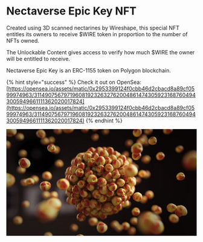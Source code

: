 # Nectaverse Epic Key NFT

Created using 3D scanned nectarines by Wireshape, this special NFT entitles its owners to receive $WIRE token in proportion to the number of NFTs owned.

The Unlockable Content gives access to verify how much $WIRE the owner will be entitled to receive.

Nectaverse Epic Key is an ERC-1155 token on Polygon blockchain.

{% hint style="success" %}
Check it out on OpenSea: [https://opensea.io/assets/matic/0x2953399124f0cbb46d2cbacd8a89cf0599974963/31149075679719608192326327620048614743059231687604943005949661111362020017824](https://opensea.io/assets/matic/0x2953399124f0cbb46d2cbacd8a89cf0599974963/31149075679719608192326327620048614743059231687604943005949661111362020017824)
{% endhint %}

![](../.gitbook/assets/6.jpg)
